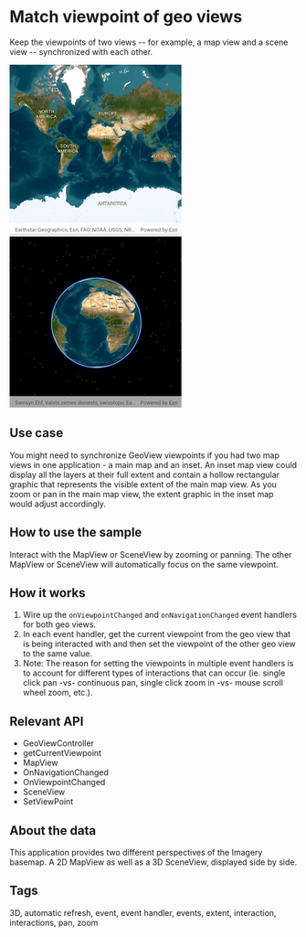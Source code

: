 # Match viewpoint of geo views

Keep the viewpoints of two views -- for example, a map view and a scene view -- synchronized with each other.

![Image of match viewpoint of geoviews](match_viewpoint_of_geo_views.png)

## Use case

You might need to synchronize GeoView viewpoints if you had two map views in one application - a main map and an inset. An inset map view could display all the layers at their full extent and contain a hollow rectangular graphic that represents the visible extent of the main map view. As you zoom or pan in the main map view, the extent graphic in the inset map would adjust accordingly.

## How to use the sample

Interact with the MapView or SceneView by zooming or panning. The other MapView or SceneView will automatically focus on the same viewpoint.

## How it works

1. Wire up the `onViewpointChanged` and `onNavigationChanged` event handlers for both geo views.
2. In each event handler, get the current viewpoint from the geo view that is being interacted with and then set the viewpoint of the other geo view to the same value.
3. Note: The reason for setting the viewpoints in multiple event handlers is to account for different types of interactions that can occur (ie. single click pan -vs- continuous pan, single click zoom in -vs- mouse scroll wheel zoom, etc.).

## Relevant API

* GeoViewController
* getCurrentViewpoint
* MapView
* OnNavigationChanged
* OnViewpointChanged
* SceneView
* SetViewPoint

## About the data

This application provides two different perspectives of the Imagery basemap. A 2D MapView as well as a 3D SceneView, displayed side by side.

## Tags

3D, automatic refresh, event, event handler, events, extent, interaction, interactions, pan, zoom